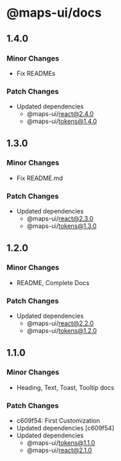 # @maps-ui/docs

## 1.4.0

### Minor Changes

- Fix READMEs

### Patch Changes

- Updated dependencies
  - @maps-ui/react@2.4.0
  - @maps-ui/tokens@1.4.0

## 1.3.0

### Minor Changes

- Fix README.md

### Patch Changes

- Updated dependencies
  - @maps-ui/react@2.3.0
  - @maps-ui/tokens@1.3.0

## 1.2.0

### Minor Changes

- README, Complete Docs

### Patch Changes

- Updated dependencies
  - @maps-ui/react@2.2.0
  - @maps-ui/tokens@1.2.0

## 1.1.0

### Minor Changes

- Heading, Text, Toast, Tooltip docs

### Patch Changes

- c609f54: First Customization
- Updated dependencies [c609f54]
- Updated dependencies
  - @maps-ui/tokens@1.1.0
  - @maps-ui/react@2.1.0
